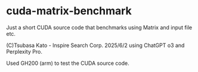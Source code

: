# cuda-matrix-benchmark
Just a short CUDA source code that benchmarks using Matrix and input file etc.

(C)Tsubasa Kato - Inspire Search Corp. 2025/6/2 using ChatGPT o3 and Perplexity Pro.

Used GH200 (arm) to test the CUDA source code.
